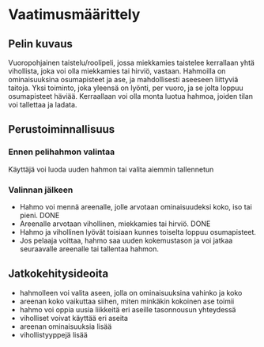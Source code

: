 # Vaatimusmäärittely
## Pelin kuvaus
Vuoropohjainen taistelu/roolipeli, jossa miekkamies taistelee kerrallaan yhtä vihollista, joka voi olla miekkamies tai hirviö, vastaan. Hahmoilla on ominaisuuksina osumapisteet ja ase, ja mahdollisesti aseeseen liittyviä taitoja.  Yksi toiminto, joka yleensä on lyönti, per vuoro, ja se jolta loppuu osumapisteet häviää. Kerraallaan voi olla monta luotua hahmoa, joiden tilan voi tallettaa ja ladata.
## Perustoiminnallisuus
### Ennen pelihahmon valintaa
Käyttäjä voi luoda uuden hahmon tai valita aiemmin tallennetun
### Valinnan jälkeen
- Hahmo voi mennä areenalle, jolle arvotaan ominaisuudeksi koko, iso tai pieni. DONE
- Areenalle arvotaan vihollinen, miekkamies tai hirviö. DONE
- Hahmo ja vihollinen lyövät toisiaan kunnes toiselta loppuu osumapisteet. 
- Jos pelaaja voittaa, hahmo saa uuden kokemustason ja voi jatkaa seuraavalle areenalle tai tallentaa hahmon.
## Jatkokehitysideoita
- hahmolleen voi valita aseen, jolla on ominaisuuksina vahinko ja koko
- areenan koko vaikuttaa siihen, miten minkäkin kokoinen ase toimii
- hahmo voi oppia uusia liikkeitä eri aseille tasonnousun yhteydessä
- viholliset voivat käyttää eri aseita
- areenan ominaisuuksia lisää
- vihollistyyppejä lisää
